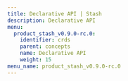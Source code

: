 ```yaml
---
title: Declarative API | Stash
description: Declarative API
menu:
  product_stash_v0.9.0-rc.0:
    identifier: crds
    parent: concepts
    name: Declarative API
    weight: 15
menu_name: product_stash_v0.9.0-rc.0
---
```

